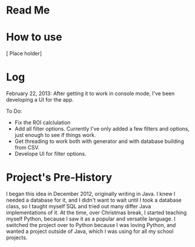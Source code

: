 # Read Me #

# How to use #
[ Place holder]

# Log #
February 22, 2013:
After getting it to work in console mode, I've been developing a UI for the app.

To Do:
- Fix the ROI calclulation
- Add all filter options. Currently I've only added a few filters and options, just enough to see if things work.
- Get threading to work both with generator and with database building from CSV.
- Develope UI for filter options.



# Project's Pre-History #

I began this idea in December 2012, originally writing in Java. I knew I needed a database for it, and I didn't want to wait until I took a database class, so I taught myself SQL and tried out many differ Java implementations of it. At the time, over Christmas break, I started teaching myself Python, because I saw it as a popular and versatile language. I switched the project over to Python because I was loving Python, and wanted a project outside of Java, which I was using for all my school projects.
